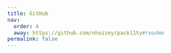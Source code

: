 ```yaml
---
title: GitHub
nav:
  order: 4
  away: https://github.com/nhoizey/pack11ty#readme
permalink: false
---
```

